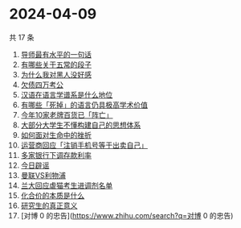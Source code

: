 # 2024-04-09

共 17 条

<!-- BEGIN -->
<!-- 最后更新时间 Tue Apr 09 2024 15:06:41 GMT+0800 (China Standard Time) -->

1. [导师最有水平的一句话](https://www.zhihu.com/search?q=导师最有水平的一句话)
1. [有哪些关于五常的段子](https://www.zhihu.com/search?q=有哪些关于五常的段子)
1. [为什么我对黑人没好感](https://www.zhihu.com/search?q=为什么我对黑人没好感)
1. [欠债四万考公](https://www.zhihu.com/search?q=欠债四万考公)
1. [汉语在语言学谱系是什么地位](https://www.zhihu.com/search?q=汉语在语言学谱系是什么地位)
1. [有哪些「死掉」的语言仍具极高学术价值](https://www.zhihu.com/search?q=有哪些「死掉」的语言仍具极高学术价值)
1. [今年10家老牌百货已「阵亡」](https://www.zhihu.com/search?q=今年10家老牌百货已「阵亡」)
1. [大部分大学生不懂构建自己的思想体系](https://www.zhihu.com/search?q=大部分大学生不懂构建自己的思想体系)
1. [如何面对生命中的挫折](https://www.zhihu.com/search?q=如何面对生命中的挫折)
1. [运营商回应「注销手机号等于出卖自己」](https://www.zhihu.com/search?q=运营商回应「注销手机号等于出卖自己」)
1. [多家银行下调存款利率](https://www.zhihu.com/search?q=多家银行下调存款利率)
1. [今日辟谣](https://www.zhihu.com/search?q=今日辟谣)
1. [曼联VS利物浦](https://www.zhihu.com/search?q=曼联VS利物浦)
1. [兰大回应虐猫考生进调剂名单](https://www.zhihu.com/search?q=兰大回应虐猫考生进调剂名单)
1. [化合价的本质是什么](https://www.zhihu.com/search?q=化合价的本质是什么)
1. [研究生的真正意义](https://www.zhihu.com/search?q=研究生的真正意义)
1. [对博 0 的忠告](https://www.zhihu.com/search?q=对博 0 的忠告)

<!-- END -->
